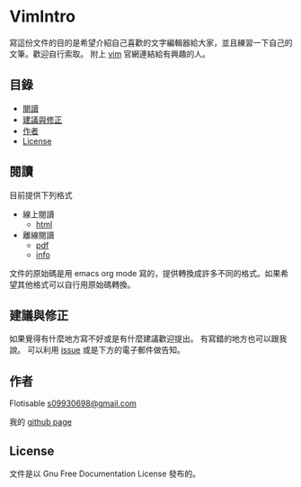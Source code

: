 # VimIntro
  寫這份文件的目的是希望介紹自己喜歡的文字編輯器給大家，並且練習一下自己的文筆。歡迎自行索取。
  附上 [vim](https://www.vim.org/) 官網連結給有興趣的人。

## 目錄
   - [閱讀](#閱讀)
   - [建議與修正](#建議與修正)
   - [作者](#作者)
   - [License](#license)

## 閱讀
   目前提供下列格式
   - 線上閱讀
     - [html](https://flotisable.github.io/VimIntro/)
   - 離線閱讀
     - [pdf](https://github.com/flotisable/VimIntro/releases/download/v0.2.0-pre/vimIntro.pdf)
     - [info](https://github.com/flotisable/VimIntro/releases/download/v0.2.0-pre/vimIntro.info)

   文件的原始碼是用 emacs org mode 寫的，提供轉換成許多不同的格式。如果希望其他格式可以自行用原始碼轉換。

## 建議與修正
   如果覺得有什麼地方寫不好或是有什麼建議歡迎提出。
   有寫錯的地方也可以跟我說。
   可以利用 [issue](https://github.com/flotisable/VimIntro/issues) 或是下方的電子郵件做告知。

## 作者
   Flotisable <s09930698@gmail.com>
   
   我的 [github page](https://flotisable.github.io)

## License
   文件是以 Gnu Free Documentation License 發布的。
